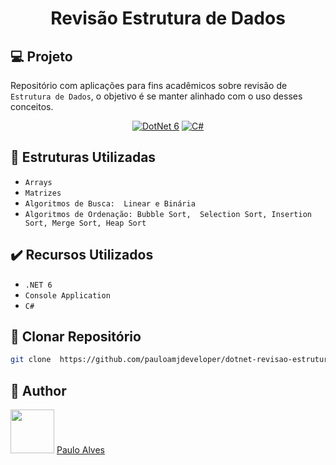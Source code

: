 <h1 align="center">Revisão Estrutura de Dados</h1>

## :computer: Projeto

Repositório com aplicações para fins acadêmicos sobre revisão de `Estrutura de Dados`, o objetivo é se manter alinhado com o uso desses conceitos.

<p align="center">
  <a href="https://learn.microsoft.com/pt-br/dotnet/"><img alt="DotNet 6" src="https://img.shields.io/badge/.NET-5C2D91?logo=.net&logoColor=white&style=for-the-badge" /></a>
  <a href="https://learn.microsoft.com/pt-br/dotnet/csharp/programming-guide/"><img alt="C#" src="https://img.shields.io/badge/C%23-239120?logo=c-sharp&logoColor=white&style=for-the-badge" /></a>
</p>

## :page_facing_up: Estruturas Utilizadas

- ``Arrays``
- ``Matrizes``
- ``Algoritmos de Busca:  Linear e Binária``
- ``Algoritmos de Ordenação: Bubble Sort,  Selection Sort, Insertion Sort, Merge Sort, Heap Sort``

## :heavy_check_mark: Recursos Utilizados

- ``.NET 6``
- ``Console Application``
- ``C#``

## :floppy_disk: Clonar Repositório

```bash
git clone  https://github.com/pauloamjdeveloper/dotnet-revisao-estrutura-de-dados.git
```

## :boy: Author

<a href="https://github.com/pauloamjdeveloper"><img src="https://avatars.githubusercontent.com/u/137198048?v=4" width=70></a>
[Paulo Alves](https://github.com/pauloamjdeveloper)
